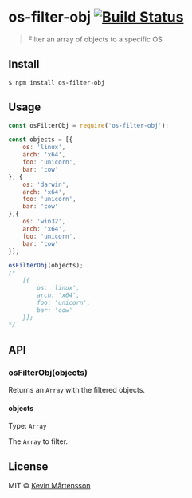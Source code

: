 # os-filter-obj [![Build Status](https://travis-ci.org/kevva/os-filter-obj.svg?branch=master)](https://travis-ci.org/kevva/os-filter-obj)

> Filter an array of objects to a specific OS


## Install

```
$ npm install os-filter-obj
```


## Usage

```js
const osFilterObj = require('os-filter-obj');

const objects = [{
	os: 'linux',
	arch: 'x64',
	foo: 'unicorn',
	bar: 'cow'
}, {
	os: 'darwin',
	arch: 'x64',
	foo: 'unicorn',
	bar: 'cow'
},{
	os: 'win32',
	arch: 'x64',
	foo: 'unicorn',
	bar: 'cow'
}];

osFilterObj(objects);
/*
	[{
		os: 'linux',
		arch: 'x64',
		foo: 'unicorn',
		bar: 'cow'
	}];
*/
```


## API

### osFilterObj(objects)

Returns an `Array` with the filtered objects.

#### objects

Type: `Array`

The `Array` to filter.


## License

MIT © [Kevin Mårtensson](https://github.com/kevva)
